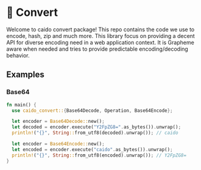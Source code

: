 # 👋 Convert

Welcome to caido convert package! This repo contains the code we use to encode, hash, zip and much more. This library focus on providing a decent API for diverse encoding need in a web application context. It is Grapheme aware when needed and tries to provide predictable encoding/decoding behavior.

## Examples
### Base64
```rust
fn main() {
  use caido_convert::{Base64Decode, Operation, Base64Encode};

  let encoder = Base64Decode::new();
  let decoded = encoder.execute("Y2FpZG8=".as_bytes()).unwrap();
  println!("{}", String::from_utf8(decoded).unwrap()); // caido

  let encoder = Base64Encode::new();
  let encoded = encoder.execute("caido".as_bytes()).unwrap();
  println!("{}", String::from_utf8(encoded).unwrap()); // Y2FpZG8=
}
```

